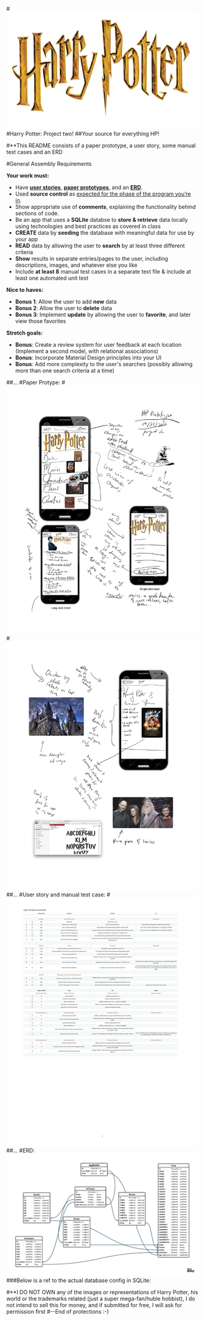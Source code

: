 #![](photos/IMG_0132.PNG)
#Harry Potter: Project two!
##Your source for everything HP!

#**This README consists of a paper prototype, a user story, some manual test cases and an ERD

#General Assembly Requirements

__Your work must:__

- Have [__user stories__](https://github.com/ga-students/ADI_SM_1/tree/master/work/04-week/07-p2-prep/user-stories),  [__paper prototypes__](https://en.wikipedia.org/wiki/Paper_prototyping),  and an [__ERD__](http://ga-students.github.io/adi_lesson_slides/04-week/db-intro/slideshow.html#1).
- Used __source control__ as [expected for the phase of the program you’re in](https://github.com/ga-students/ADI_SM_1/tree/master/work/04-week/07-p2-prep/git-workflow). 
- Show appropriate use of __comments__, explaining the functionality behind sections of code.
- Be an app that uses a __SQLite__ databse to __store & retrieve__ data locally using technologies and best practices as covered in class 
- __CREATE__ data by __seeding__ the database with meaningful data for use by your app 
- __READ__ data by allowing the user to __search__ by at least three different criteria 
- __Show__ results in separate entries/pages to the user, including descriptions, images, and whatever else you like 
- Include **at least 8** manual test cases in a separate text file & include at least one automated unit test 

__Nice to haves:__

- **Bonus 1**: Allow the user to add __new__ data
- **Bonus 2**: Allow the user to __delete__ data
- **Bonus 3**: Implement __update__ by allowing the user to __favorite__, and later view those favorites 

__Stretch goals:__

- **Bonus**: Create a review system for user feedback at each location (Implement a second model, with relational associations) 
- **Bonus**: Incorporate Material Design principles into your UI 
- **Bonus**: Add more complexity to the user's searches (possibly allowing more than one search criteria at a time) 

##...
#Paper Protype:
#![](prototype/page1.jpg)
#![](prototype/page2.jpg)
##...
#User story and manual test case:
#![](userStory/userstory.jpg)
##...
#ERD:
![](ERD/HarryPotterSQLite.png)
###Below is a ref to the actual database config in SQLite: 

#**I DO NOT OWN any of the images or representations of Harry Potter, his world or the trademarks related (just a super mega-fan/huble hobbist), I do not intend to sell this for money, and if submitted for free, I will ask for permission first 
#--End of protections :-) 


